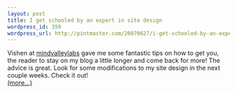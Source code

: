 ```yaml
--- 
layout: post
title: I get schooled by an expert in site design
wordpress_id: 359
wordpress_url: http://pintmaster.com/20070627/i-get-schooled-by-an-expert-in-site-design/
---
```

<p>Vishen at <a href="http://www.mindvalleylabs.com">mindvalleylabs</a> gave me some fantastic tips on how to get you, the reader to stay on my blog a little longer and come back for more! The advice is great. Look for some modifications to my site design in the next couple weeks. Check it out!<br />
 <a href="http://topstartup.com/2007/06/27/i-get-schooled-by-an-expert-in-site-design/#more-92">(more&hellip;)</a></p>
